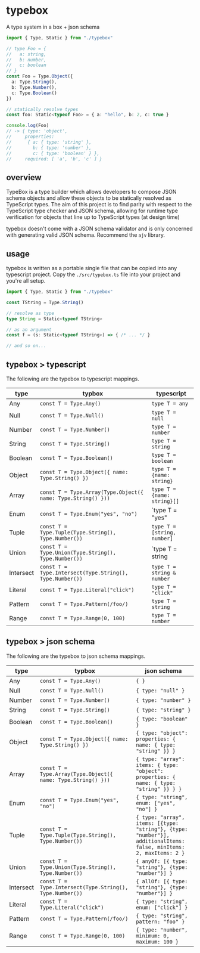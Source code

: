 # typebox

A type system in a box + json schema

```typescript
import { Type, Static } from "./typebox"

// type Foo = {
//   a: string,
//   b: number,
//   c: boolean
// }
const Foo = Type.Object({
  a: Type.String(),
  b: Type.Number(),
  c: Type.Boolean()
})

// statically resolve types
const foo: Static<typeof Foo> = { a: "hello", b: 2, c: true }

console.log(Foo)
// -> { type: 'object',
//     properties: 
//      { a: { type: 'string' },
//        b: { type: 'number' },
//        c: { type: 'boolean' } },
//     required: [ 'a', 'b', 'c' ] }
```

## overview

TypeBox is a type builder which allows developers to compose JSON schema objects and allow these objects to be statically resolved as TypeScript types. The aim of this project is to find parity with respect to the TypeScript type checker and JSON schema, allowing for runtime type verification for objects that line up to TypeScript types (at design time)

typebox doesn't come with a JSON schema validator and is only concerned with generating valid JSON schema. Recommend the `ajv` library.

## usage

typebox is written as a portable single file that can be copied into any typescript project. Copy the `./src/typebox.ts` file into your project and you're all setup.

```typescript
import { Type, Static } from "./typebox"

const TString = Type.String()

// resolve as type
type String = Static<typeof TString>

// as an argument
const f = (s: Static<typeof TString>) => { /* ... */ }

// and so on...
```

## typebox > typescript

The following are the typebox to typescript mappings.

type        | typbox                                                       | typescript
---         | ---                                                          | --- 
Any         | `const T = Type.Any()`                                       | `type T = any`                  |
Null        | `const T = Type.Null()`                                      | `type T = null`                 |
Number      | `const T = Type.Number()`                                    | `type T = number`               |
String      | `const T = Type.String()`                                    | `type T = string`               |
Boolean     | `const T = Type.Boolean()`                                   | `type T = boolean`              |
Object      | `const T = Type.Object({ name: Type.String() })`             | `type T = {name: string}`       |
Array       | `const T = Type.Array(Type.Object({ name: Type.String() }))` | `type T = {name: string}[]`     |
Enum        | `const T = Type.Enum("yes", "no")`                           | `type T = "yes" | "no"`         |
Tuple       | `const T = Type.Tuple(Type.String(), Type.Number())`         | `type T = [string, number]`     |
Union       | `const T = Type.Union(Type.String(), Type.Number())`         | `type T = string | number`      |
Intersect   | `const T = Type.Intersect(Type.String(), Type.Number())`     | `type T = string & number`      |
Literal     | `const T = Type.Literal("click")`                            | `type T = "click"`              |
Pattern     | `const T = Type.Pattern(/foo/)`                              | `type T = string`               |
Range       | `const T = Type.Range(0, 100)`                               | `type T = number`               |

## typebox > json schema

The following are the typebox to json schema mappings.

type        | typbox                                                       | json schema
---         | ---                                                          | --- 
Any         | `const T = Type.Any()`                                       | `{ }`                  |
Null        | `const T = Type.Null()`                                      | `{ type: "null" }`                 |
Number      | `const T = Type.Number()`                                    | `{ type: "number" }`               |
String      | `const T = Type.String()`                                    | `{ type: "string" }`               |
Boolean     | `const T = Type.Boolean()`                                   | `{ type: "boolean" }`              |
Object      | `const T = Type.Object({ name: Type.String() })`             | `{ type: "object": properties: { name: { type: "string" }} }`       |
Array       | `const T = Type.Array(Type.Object({ name: Type.String() }))` | `{ type: "array": items: { type: "object": properties: { name: { type: "string" }} } }` |
Enum        | `const T = Type.Enum("yes", "no")`                           | `{ type: "string", enum: ["yes", "no"] }`         |
Tuple       | `const T = Type.Tuple(Type.String(), Type.Number())`         | `{ type: "array", items: [{type: "string"}, {type: "number"}], additionalItems: false, minItems: 2, maxItems: 2 }`     |
Union       | `const T = Type.Union(Type.String(), Type.Number())`         | `{ anyOf: [{ type: "string"}, {type: "number"}] }`      |
Intersect   | `const T = Type.Intersect(Type.String(), Type.Number())`     | `{ allOf: [{ type: "string"}, {type: "number"}] }`      |
Literal     | `const T = Type.Literal("click")`                            | `{ type: "string", enum: ["click"] }`              |
Pattern     | `const T = Type.Pattern(/foo/)`                              | `{ type: "string", pattern: "foo" }`               |
Range       | `const T = Type.Range(0, 100)`                               | `{ type: "number", minimum: 0, maximum: 100 }`    |

